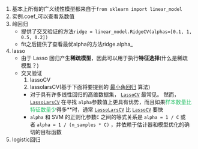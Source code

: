 1. 基本上所有的广义线性模型都来自于`from sklearn import linear_model`
2. 实例.coef_可以查看系数值
3. 岭回归
   - 提供了交叉验证的方法`ridge = linear_model.RidgeCV(alphas=[0.1, 1, 0.5, 0.2])`
   - fit之后提供了查看最优alpha的方法ridge.alpha_
4. lasso
   - 由于 Lasso 回归产生**稀疏模型**，因此可以用于执行**特征选择**(什么是稀疏模型？)
   - 交叉验证
     1. lassoCV
     2. lassolarsCV(基于下面将要提到的 [最小角回归](https://www.sklearncn.cn/2/#117-%E6%9C%80%E5%B0%8F%E8%A7%92%E5%9B%9E%E5%BD%92) 算法)
     - 对于具有许多线性回归的高维数据集， [`LassoCV`](https://scikit-learn.org/stable/modules/generated/sklearn.linear_model.LassoCV.html#sklearn.linear_model.LassoCV) 最常见。 然而，[`LassoLarsCV`](https://scikit-learn.org/stable/modules/generated/sklearn.linear_model.LassoLarsCV.html#sklearn.linear_model.LassoLarsCV) 在寻找 `alpha`参数值上更具有优势，而且如果<font color="#2DC26B">样本数量比特征数量少</font>得多**时，通常 [`LassoLarsCV`](https://scikit-learn.org/stable/modules/generated/sklearn.linear_model.LassoLarsCV.html#sklearn.linear_model.LassoLarsCV) 比 [`LassoCV`](https://scikit-learn.org/stable/modules/generated/sklearn.linear_model.LassoCV.html#sklearn.linear_model.LassoCV) 要快
     - `alpha` 和 SVM 的正则化参数`C` 之间的等式关系是 `alpha = 1 / C` 或者 `alpha = 1 / (n_samples * C)` ，并依赖于估计器和模型优化的确切的目标函数
5. logistic回归
   $$$$